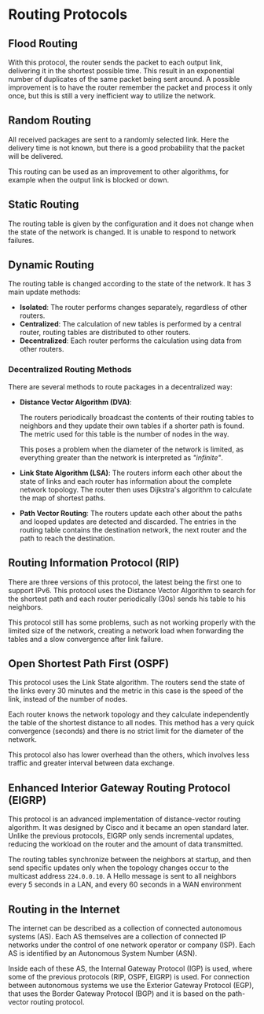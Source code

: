# Routing Protocols

## Flood Routing

With this protocol, the router sends the packet to each output link, delivering it in the shortest possible time. This result in an exponential number of duplicates of the same packet being sent around. A possible improvement is to have the router remember the packet and process it only once, but this is still a very inefficient way to utilize the network.

## Random Routing

All received packages are sent to a randomly selected link. Here the delivery time is not known, but there is a good probability that the packet will be delivered.

This routing can be used as an improvement to other algorithms, for example when the output link is blocked or down.

## Static Routing

The routing table is given by the configuration and it does not change when the state of the network is changed. It is unable to respond to network failures.

## Dynamic Routing

The routing table is changed according to the state of the network. It has 3 main update methods:

- **Isolated**: The router performs changes separately, regardless of other routers.
- **Centralized**: The calculation of new tables is performed by a central router, routing tables are distributed to other routers.
- **Decentralized**: Each router performs the calculation using data from other routers.

### Decentralized Routing Methods

There are several methods to route packages in a decentralized way:

- **Distance Vector Algorithm (DVA)**: 

  The routers periodically broadcast the contents of their routing tables to neighbors and they update their own tables if a shorter path is found. The metric used for this table is the number of nodes in the way.

  This poses a problem when the diameter of the network is limited, as everything greater than the network is interpreted as *"infinite"*.

- **Link State Algorithm (LSA)**: The routers inform each other about the state of links and each router has information about the complete network topology. The router then uses Dijkstra's algorithm to calculate the map of shortest paths.

- **Path Vector Routing**: The routers update each other about the paths and looped updates are detected and discarded. The entries in the routing table contains the destination network, the next router and the path to reach the destination.

## Routing Information Protocol (RIP)

There are three versions of this protocol, the latest being the first one to support IPv6. This protocol uses the Distance Vector Algorithm to search for the shortest path and each router periodically (30s) sends his table to his neighbors.

This protocol still has some problems, such as not working properly with the limited size of the network, creating a network load when forwarding the tables and a slow convergence after link failure.

## Open Shortest Path First (OSPF)

This protocol uses the Link State algorithm. The routers send the state of the links every 30 minutes and the metric in this case is the speed of the link, instead of the number of nodes.

Each router knows the network topology and they calculate independently  the table of the shortest distance to all nodes. This method has a very quick convergence (seconds) and there is no strict limit for the diameter of the network.

This protocol also has lower overhead than the others, which involves less traffic and greater interval between data exchange.

## Enhanced Interior Gateway Routing Protocol (EIGRP)

This protocol is an advanced implementation of distance-vector routing algorithm. It was designed by Cisco and it became an open standard later. Unlike the previous protocols, EIGRP only sends incremental updates, reducing the workload on the router and the amount of data transmitted.

The routing tables synchronize between the neighbors at startup, and then send specific updates only when the topology changes occur to the multicast address `224.0.0.10`. A Hello message is sent to all neighbors every 5 seconds in a LAN, and every 60 seconds in a WAN environment

## Routing in the Internet

The internet can be described as a collection of connected autonomous systems (AS). Each AS themselves are a collection of connected IP networks under the control of one network operator or company (ISP). Each AS is identified by an Autonomous System Number (ASN).

Inside each of these AS, the Internal Gateway Protocol (IGP) is used, where some of the previous protocols (RIP, OSPF, EIGRP) is used. For connection between autonomous systems we use the Exterior Gateway Protocol (EGP), that uses the Border Gateway Protocol (BGP) and it is based on the path-vector routing protocol.

